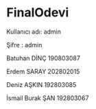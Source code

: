 # FinalOdevi
 Kullanıcı adı: admin
 
 Şifre : admin
 
 
 
 
 
 
Batuhan DİNÇ 190803087 

Erdem SARAY 202802015 

Deniz AŞKIN 192803085 

İsmail Burak ŞAN 192803067


